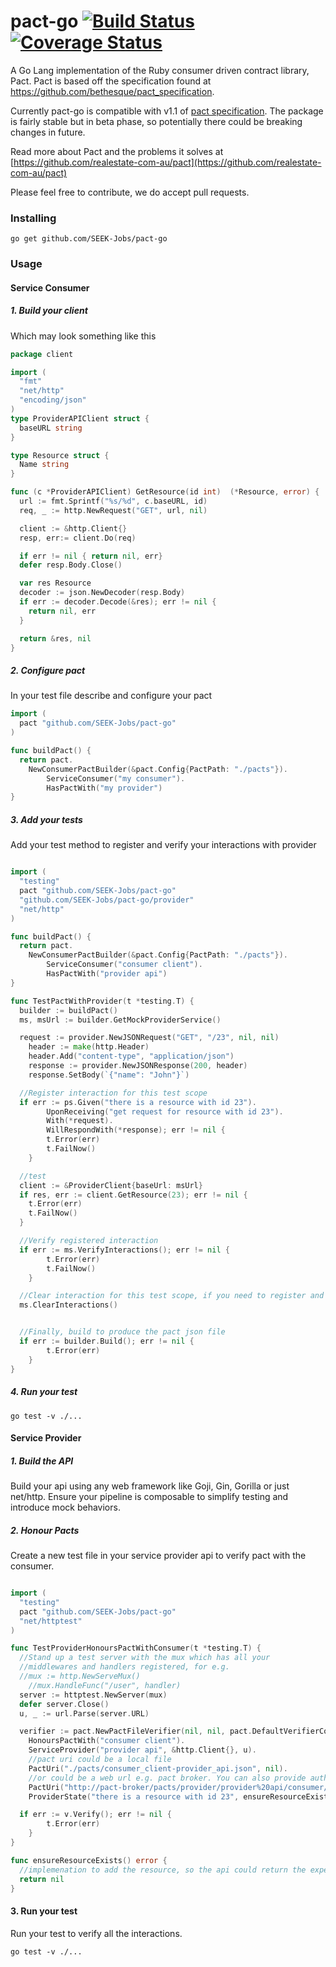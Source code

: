 # pact-go [![Build Status](https://travis-ci.org/SEEK-Jobs/pact-go.svg)](https://travis-ci.org/SEEK-Jobs/pact-go) [![Coverage Status](https://coveralls.io/repos/SEEK-Jobs/pact-go/badge.svg?branch=master&service=github)](https://coveralls.io/github/SEEK-Jobs/pact-go?branch=master)
A Go Lang implementation of the Ruby consumer driven contract library, Pact.
Pact is based off the specification found at https://github.com/bethesque/pact_specification.

Currently pact-go is compatible with v1.1 of [pact specification](https://github.com/pact-foundation/pact-specification/tree/version-1.1). The package is fairly stable but in beta phase, so potentially there could be breaking changes in future.

Read more about Pact and the problems it solves at [https://github.com/realestate-com-au/pact](https://github.com/realestate-com-au/pact)

Please feel free to contribute, we do accept pull requests.
### Installing
```shell
go get github.com/SEEK-Jobs/pact-go
```

### Usage

#### Service Consumer
##### 1. Build your client
Which may look something like this
```go
package client

import (
  "fmt"
  "net/http"
  "encoding/json"
)
type ProviderAPIClient struct {
  baseURL string
}

type Resource struct {
  Name string
}

func (c *ProviderAPIClient) GetResource(id int)  (*Resource, error) {
  url := fmt.Sprintf("%s/%d", c.baseURL, id)
  req, _ := http.NewRequest("GET", url, nil)

  client := &http.Client{}
  resp, err:= client.Do(req)

  if err != nil { return nil, err}
  defer resp.Body.Close()

  var res Resource
  decoder := json.NewDecoder(resp.Body)
  if err := decoder.Decode(&res); err != nil {
    return nil, err
  }

  return &res, nil
}
```
##### 2. Configure pact
In your test file describe and configure your pact
```go
import (
  pact "github.com/SEEK-Jobs/pact-go"
)

func buildPact() {
  return pact.
    NewConsumerPactBuilder(&pact.Config{PactPath: "./pacts"}).
		ServiceConsumer("my consumer").
		HasPactWith("my provider")
}
```
##### 3. Add your tests
Add your test method to register and verify your interactions with provider
```go

import (
  "testing"
  pact "github.com/SEEK-Jobs/pact-go"
  "github.com/SEEK-Jobs/pact-go/provider"
  "net/http"
)

func buildPact() {
  return pact.
    NewConsumerPactBuilder(&pact.Config{PactPath: "./pacts"}).
		ServiceConsumer("consumer client").
		HasPactWith("provider api")
}

func TestPactWithProvider(t *testing.T) {
  builder := buildPact()
  ms, msUrl := builder.GetMockProviderService()

  request := provider.NewJSONRequest("GET", "/23", nil, nil)
	header := make(http.Header)
	header.Add("content-type", "application/json")
	response := provider.NewJSONResponse(200, header)
	response.SetBody(`{"name": "John"}`)

  //Register interaction for this test scope
  if err := ps.Given("there is a resource with id 23").
		UponReceiving("get request for resource with id 23").
		With(*request).
		WillRespondWith(*response); err != nil {
		t.Error(err)
		t.FailNow()
	}

  //test
  client := &ProviderClient{baseUrl: msUrl}
  if res, err := client.GetResource(23); err != nil {
    t.Error(err)
    t.FailNow()
  }

  //Verify registered interaction
  if err := ms.VerifyInteractions(); err != nil {
		t.Error(err)
		t.FailNow()
	}

  //Clear interaction for this test scope, if you need to register and verify another interaction for another test scope
  ms.ClearInteractions()


  //Finally, build to produce the pact json file
  if err := builder.Build(); err != nil {
		t.Error(err)
	}
}
```

##### 4. Run your test
```shell
go test -v ./...
```

#### Service Provider
##### 1. Build the API
Build your api using any web framework like Goji, Gin, Gorilla or just net/http. Ensure your pipeline is composable to simplify testing and introduce mock behaviors.

##### 2. Honour Pacts
Create a new test file in your service provider api to verify pact with the consumer.

```go

import (
  "testing"
  pact "github.com/SEEK-Jobs/pact-go"
  "net/httptest"
)

func TestProviderHonoursPactWithConsumer(t *testing.T) {
  //Stand up a test server with the mux which has all your
  //middlewares and handlers registered, for e.g.
  //mux := http.NewServeMux()
	//mux.HandleFunc("/user", handler)
  server := httptest.NewServer(mux)
  defer server.Close()
  u, _ := url.Parse(server.URL)

  verifier := pact.NewPactFileVerifier(nil, nil, pact.DefaultVerifierConfig).
    HonoursPactWith("consumer client").
    ServiceProvider("provider api", &http.Client{}, u).
    //pact uri could be a local file
    PactUri("./pacts/consumer_client-provider_api.json", nil).
    //or could be a web url e.g. pact broker. You can also provide authorisation value in the config parameter
    PactUri("http://pact-broker/pacts/provider/provider%20api/consumer/consumer%20client/version/latest", nil).
    ProviderState("there is a resource with id 23", ensureResourceExists, nil)

  if err := v.Verify(); err != nil {
		t.Error(err)
	}
}

func ensureResourceExists() error {
  //implemenation to add the resource, so the api could return the expected data
  return nil
}
```

#### 3. Run your test
Run your test to verify all the interactions.

```shell
go test -v ./...
```
